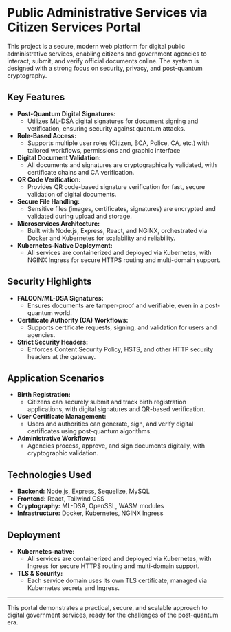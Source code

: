 # Public Administrative Services via Citizen Services Portal

This project is a secure, modern web platform for digital public administrative services, enabling citizens and government agencies to interact, submit, and verify official documents online. The system is designed with a strong focus on security, privacy, and post-quantum cryptography.

## Key Features

- **Post-Quantum Digital Signatures:**
  - Utilizes ML-DSA  digital signatures for document signing and verification, ensuring security against quantum attacks.
- **Role-Based Access:**
  - Supports multiple user roles (Citizen, BCA, Police, CA, etc.) with tailored workflows, permissions and graphic interface
- **Digital Document Validation:**
  - All documents and signatures are cryptographically validated, with certificate chains and CA verification.
- **QR Code Verification:**
  - Provides QR code-based signature verification for fast, secure validation of digital documents.
- **Secure File Handling:**
  - Sensitive files (images, certificates, signatures) are encrypted and validated during upload and storage.
- **Microservices Architecture:**
  - Built with Node.js, Express, React, and NGINX, orchestrated via Docker and Kubernetes for scalability and reliability.
- **Kubernetes-Native Deployment:**
  - All services are containerized and deployed via Kubernetes, with NGINX Ingress for secure HTTPS routing and multi-domain support.

## Security Highlights

- **FALCON/ML-DSA Signatures:**
  - Ensures documents are tamper-proof and verifiable, even in a post-quantum world.
- **Certificate Authority (CA) Workflows:**
  - Supports certificate requests, signing, and validation for users and agencies.
- **Strict Security Headers:**
  - Enforces Content Security Policy, HSTS, and other HTTP security headers at the gateway.

## Application Scenarios

- **Birth Registration:**
  - Citizens can securely submit and track birth registration applications, with digital signatures and QR-based verification.
- **User Certificate Management:**
  - Users and authorities can generate, sign, and verify digital certificates using post-quantum algorithms.
- **Administrative Workflows:**
  - Agencies process, approve, and sign documents digitally, with cryptographic validation.

## Technologies Used

- **Backend:** Node.js, Express, Sequelize, MySQL
- **Frontend:** React, Tailwind CSS
- **Cryptography:** ML-DSA, OpenSSL, WASM modules
- **Infrastructure:** Docker, Kubernetes, NGINX Ingress

## Deployment

- **Kubernetes-native:**
  - All services are containerized and deployed via Kubernetes, with Ingress for secure HTTPS routing and multi-domain support.
- **TLS & Security:**
  - Each service domain uses its own TLS certificate, managed via Kubernetes secrets and Ingress.

---

This portal demonstrates a practical, secure, and scalable approach to digital government services, ready for the challenges of the post-quantum era.
